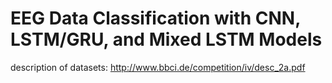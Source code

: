 # EEG Data Classification with CNN, LSTM/GRU, and Mixed LSTM Models

description of datasets: http://www.bbci.de/competition/iv/desc_2a.pdf
